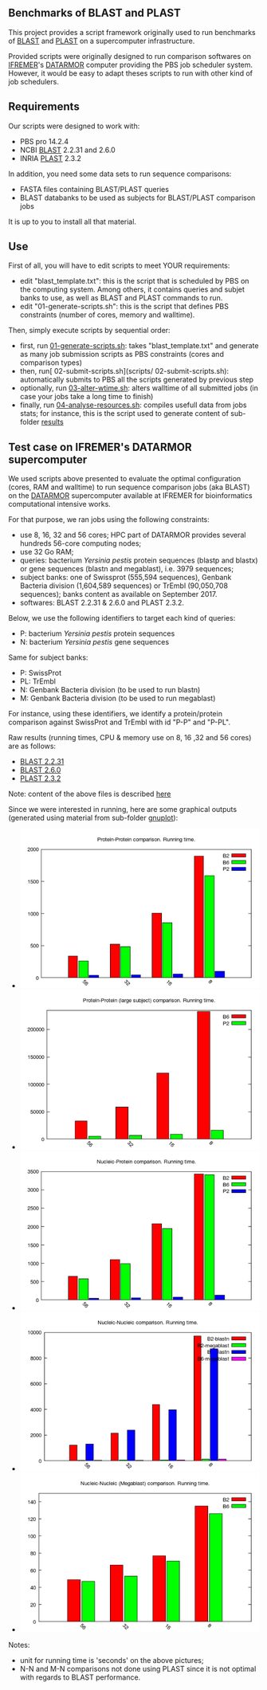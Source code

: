 ## Benchmarks of BLAST and PLAST

This project provides a script framework originally used to run benchmarks of [BLAST](https://blast.ncbi.nlm.nih.gov/Blast.cgi?CMD=Web&PAGE_TYPE=BlastDocs) and [PLAST](https://plast.inria.fr) on a supercomputer infrastructure.

Provided scripts were originally designed to run comparison softwares on [IFREMER](www.ifremer.fr)'s [DATARMOR](https://www.top500.org/system/178981) computer providing the PBS job scheduler system. However, it would be easy to adapt theses scripts to run with other kind of job schedulers.

## Requirements

Our scripts were designed to work with:

* PBS pro 14.2.4
* NCBI [BLAST](https://blast.ncbi.nlm.nih.gov/Blast.cgi?CMD=Web&PAGE_TYPE=BlastDocs) 2.2.31 and 2.6.0
* INRIA [PLAST](https://plast.inria.fr) 2.3.2

In addition, you need some data sets to run sequence comparisons:

* FASTA files containing BLAST/PLAST queries
* BLAST databanks to be used as subjects for BLAST/PLAST comparison jobs

It is up to you to install all that material.

## Use

First of all, you will have to edit scripts to meet YOUR requirements:

* edit "blast_template.txt": this is the script that is scheduled by PBS on the computing system. Among others, it contains queries and subjet banks to use, as well as BLAST and PLAST commands to run.
* edit "01-generate-scripts.sh": this is the script that defines PBS constraints (number of cores, memory and walltime).

Then, simply execute scripts by sequential order:

* first, run [01-generate-scripts.sh](scripts/01-generate-scripts.sh): takes "blast_template.txt" and generate as many job submission scripts as PBS constraints (cores and comparison types)
* then, run[ 02-submit-scripts.sh](scripts/ 02-submit-scripts.sh): automatically submits to PBS all the scripts generated by previous step
* optionally, run [03-alter-wtime.sh](scripts/03-alter-wtime.sh): alters walltime of all submitted jobs (in case your jobs take a long time to finish)
* finally, run [04-analyse-resources.sh](scripts/04-analyse-resources.sh): compiles usefull data from jobs stats; for instance, this is the script used to generate content of sub-folder [results](results)

## Test case on IFREMER's DATARMOR supercomputer

We used scripts above presented to evaluate the optimal configuration (cores, RAM and walltime) to run sequence comparison jobs (aka BLAST) on the [DATARMOR](https://www.top500.org/system/178981) supercomputer available at IFREMER for bioinformatics computational intensive works.

For that purpose, we ran jobs using the following constraints:

* use 8, 16, 32 and 56 cores; HPC part of DATARMOR provides several hundreds 56-core computing nodes;
* use 32 Go RAM;
* queries: bacterium *Yersinia pestis* protein sequences (blastp and blastx) or gene sequences (blastn and megablast), i.e. 3979 sequences;
* subject banks: one of Swissprot (555,594 sequences), Genbank Bacteria division (1,604,589 sequences) or TrEmbl (90,050,708 sequences); banks content as available on September 2017.
* softwares: BLAST 2.2.31 & 2.6.0 and PLAST 2.3.2.

Below, we use the following identifiers to target each kind of queries:

* P: bacterium *Yersinia pestis* protein sequences
* N: bacterium *Yersinia pestis* gene sequences

Same for subject banks:

* P: SwissProt
* PL: TrEmbl
* N: Genbank Bacteria division (to be used to run blastn)
* M: Genbank Bacteria division (to be used to run megablast)

For instance, using these identifiers, we identify a protein/protein comparison against SwissProt and TrEmbl with id "P-P" and "P-PL".

Raw results (running times, CPU & memory use on 8, 16 ,32  and 56 cores) are as follows:

* [BLAST 2.2.31](results/results-blast-2.2.31.tsv)
* [BLAST 2.6.0](results/results-blast-2.6.0.tsv)
* [PLAST 2.3.2](results/results-blast-2.3.2.tsv)

Note: content of the above files is described [here](results/README.md)

Since we were interested in running, here are some graphical outputs (generated using material from sub-folder [gnuplot](gnuplot)):

* ![P-P: blastp](gnuplot/pp-time.png)
* ![P-PL: blastp](gnuplot/ppl-time.png)
* ![N-P: blastx](gnuplot/np-time.png)
* ![N-N: blastn and megablast](gnuplot/nn-time.png)
* ![M-N: focus on megablast](gnuplot/mn-time.png)

Notes:

* unit for running time is 'seconds' on the above pictures;
* N-N and M-N comparisons not done using PLAST since it is not optimal with regards to BLAST performance.
